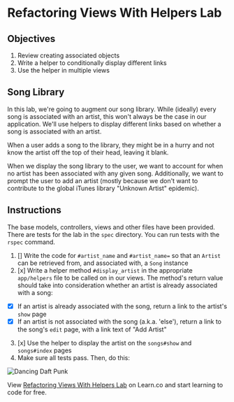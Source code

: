 # Refactoring Views With Helpers Lab

## Objectives

1. Review creating associated objects
2. Write a helper to conditionally display different links
3. Use the helper in multiple views

## Song Library

In this lab, we're going to augment our song library. While (ideally) every song is associated with an artist, this won't always be the case in our application. We'll use helpers to display different links based on whether a song is associated with an artist.

When a user adds a song to the library, they might be in a hurry and not know the artist off the top of their head, leaving it blank.

When we display the song library to the user, we want to account for when no artist has been associated with any given song. Additionally, we want to prompt the user to add an artist (mostly because we don't want to contribute to the global iTunes library "Unknown Artist" epidemic).

## Instructions

The base models, controllers, views and other files have been provided. There are tests for the lab in the `spec` directory. You can run tests with the `rspec` command.

1. [] Write the code for `#artist_name` and `#artist_name=` so that an `Artist` can be retrieved from, and associated with, a `Song` instance
2. [x] Write a helper method `#display_artist` in the appropriate `app/helpers` file to be called on in our views. The method's return value should take into consideration whether an artist is already associated with a song:
  - [x] If an artist is already associated with the song, return a link to the artist's `show` page
  - [x] If an artist is not associated with the song (a.k.a. 'else'), return a link to the song's `edit` page, with a link text of "Add Artist"
3. [x] Use the helper to display the artist on the `songs#show` and `songs#index` pages
4. Make sure all tests pass. Then, do this:

![Dancing Daft Punk](http://i.giphy.com/ZCKh7knqLpc4M.gif)

<p data-visibility='hidden'>View <a href='https://learn.co/lessons/refactoring-views-with-helpers-lab' title='Refactoring Views With Helpers Lab'>Refactoring Views With Helpers Lab</a> on Learn.co and start learning to code for free.</p>
